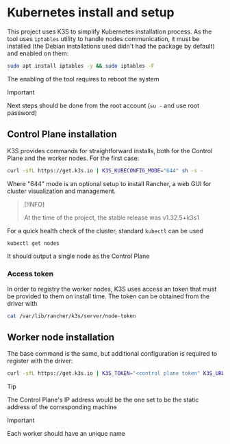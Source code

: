 # Kubernetes install and setup

This project uses K3S to simplify Kubernetes installation process. As the tool uses `iptables` utility to handle nodes communication, it must be installed (the Debian installations used didn't had the package by default) and enabled on them:

```sh
sudo apt install iptables -y && sudo iptables -F
```

The enabling of the tool requires to reboot the system

> [!IMPORTANT]
>
> Next steps should be done from the root account (`su -` and use root password)

## Control Plane installation

K3S provides commands for straightforward installs, both for the Control Plane and the worker nodes. For the first case:

```sh
curl -sfL https://get.k3s.io | K3S_KUBECONFIG_MODE="644" sh -s -
```

Where "644" mode is an optional setup to install Rancher, a web GUI for cluster visualization and management.

> [!INFO]
>
> At the time of the project, the stable release was v1.32.5+k3s1

For a quick health check of the cluster, standard `kubectl` can be used

```sh
kubectl get nodes
```

It should output a single node as the Control Plane

### Access token

In order to registry the worker nodes, K3S uses access an token that must be provided to them on install time. The token can be obtained from the driver with

```sh
cat /var/lib/rancher/k3s/server/node-token
```

## Worker node installation

The base command is the same, but additional configuration is required to register with the driver:

```sh
curl -sfL https://get.k3s.io | K3S_TOKEN="<control plane token" K3S_URL="https://<control plane ip>:6443" K3S_NODE_NAME="<name for this node>" sh -
```

> [!TIP]
> The Control Plane's IP address would be the one set to be the static address of the corresponding machine
> 

> [!IMPORTANT]
>
> Each worker should have an unique name